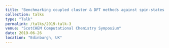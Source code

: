 ```yaml
---
title: "Benchmarking coupled cluster & DFT methods against spin-states of Co(III) complexes – implications for modelling catalytic C-H activation"
collection: talks
type: "Talk"
permalink: /talks/2019-talk-3
venue: "ScotCHEM Computational Chemistry Symposium"
date: 2019-06-26
location: "Edinburgh, UK"
---
```


